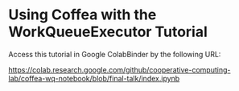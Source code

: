 # Using Coffea with the WorkQueueExecutor Tutorial

Access this tutorial in Google ColabBinder by the following URL:

https://colab.research.google.com/github/cooperative-computing-lab/coffea-wq-notebook/blob/final-talk/index.ipynb


